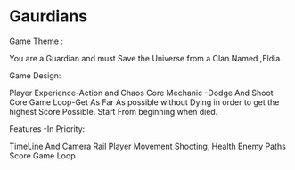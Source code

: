 # Gaurdians

Game Theme :

You are a Guardian and must Save the Universe from a  Clan Named ,Eldia.

Game Design:

Player Experience-Action and Chaos
Core Mechanic -Dodge And Shoot
Core Game Loop-Get As Far As possible without Dying in order to get the highest Score Possible. Start From beginning when died. 

Features -In Priority:

 TimeLine And Camera Rail 
 Player Movement 
 Shooting, Health
 Enemy Paths
 Score 
 Game Loop
